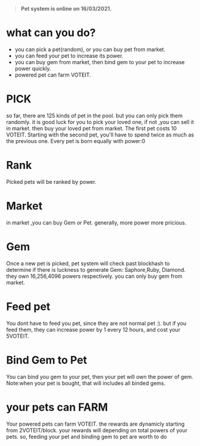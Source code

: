 > **Pet system is online on 16/03/2021.**
# what can you do?
+ you can pick a pet(random), or you can buy pet from market.
+ you can feed your pet to increase its power.
+ you can buy gem from market, then bind gem to your pet to increase power quickly.
+ powered pet can farm VOTEIT.
# PICK 
so far, there are 125 kinds of pet in the pool. but you can only pick them randomly. 
it is good luck for you to pick your loved one, if not ,you can sell it in market. then buy your loved pet from market. 
The first pet costs 10 VOTEIT. Starting with the second pet, you'll have to spend twice as much as the previous one.
Every pet is born equally with power:0
# Rank
Picked pets will be ranked by power.
# Market
in market ,you can buy Gem or Pet. generally, more power more pricious.
# Gem
Once a new pet is picked, pet system will check past blockhash to determine if there is luckness to generate Gem:
Saphore,Ruby, Diamond. they own 16,256,4096 powers respectively. you can only buy gem from market.
# Feed pet
You dont have to feed you pet, since they are not normal pet :). but if you feed them, they can increase power by 1 every 12 hours, and cost your 5VOTEIT.
# Bind Gem to Pet
You can bind you gem to your pet, then your pet will own the power of gem. Note:when your pet is bought, that will includes all binded gems.
# your pets can FARM
Your powered pets can farm VOTEIT. the rewards are dynamicly starting from 2VOTEIT/block. your rewards will depending on total powers of your pets.
so, feeding your pet and binding gem to pet are worth to do 

